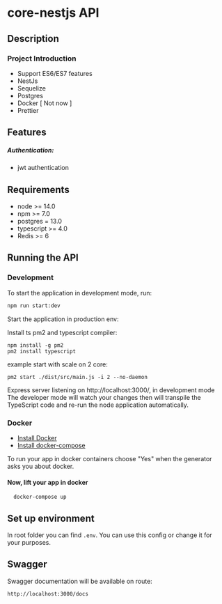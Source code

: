 # core-nestjs API

## Description

### Project Introduction

- Support ES6/ES7 features
- NestJs
- Sequelize
- Postgres
- Docker [ Not now ]
- Prettier

## Features

##### Authentication:

- jwt authentication

## Requirements

- node >= 14.0
- npm >= 7.0
- postgres = 13.0
- typescript >= 4.0
- Redis >= 6

## Running the API

### Development

To start the application in development mode, run:

```bash
npm run start:dev
```

Start the application in production env:

Install ts pm2 and typescript compiler:

```
npm install -g pm2
pm2 install typescript
```

example start with scale on 2 core:

```
pm2 start ./dist/src/main.js -i 2 --no-daemon
```

Express server listening on http://localhost:3000/, in development mode The developer mode will watch your changes then
will transpile the TypeScript code and re-run the node application automatically.

### Docker

* [Install Docker](https://docs.docker.com/get-docker/)
* [Install docker-compose](https://docs.docker.com/compose/install/)

To run your app in docker containers choose "Yes" when the generator asks you about docker.

#### Now, lift your app in docker

``` 
  docker-compose up 
``` 

## Set up environment

In root folder you can find `.env`. You can use this config or change it for your purposes.

## Swagger

Swagger documentation will be available on route:

```bash
http://localhost:3000/docs
```
